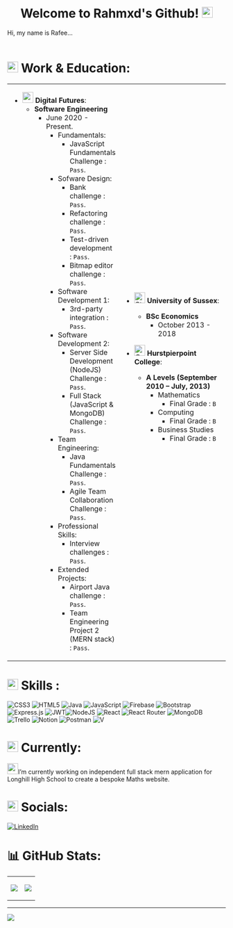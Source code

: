 <h1 align="center">
 Welcome to Rahmxd's Github! <img src="images/Hand.png" alt="hand" width="25" height="25" />
</h1>

Hi, my name is Rafee...<br>
<br>

# <img src="images/Technologist.png" alt= "computer" width="25" height="25" /> Work & Education:

<table>
<tr>
<td style="width:50%">

- <img src="images/Office.png" alt=" " width="25" height="25" /> **Digital Futures**:
  - **Software Engineering**
    - June 2020 - Present.
        - Fundamentals:
            - JavaScript Fundamentals Challenge  : `Pass`.
        - Sofware Design:
            - Bank challenge  : `Pass`.
            - Refactoring challenge  : `Pass`.
            - Test-driven development  : `Pass`.
            - Bitmap editor challenge  : `Pass`.
        - Software Development 1:
            - 3rd-party integration  : `Pass`.
        - Software Development 2:
            - Server Side Development (NodeJS) Challenge  : `Pass`.
            - Full Stack (JavaScript & MongoDB) Challenge  : `Pass`.
        - Team Engineering:
            - Java Fundamentals Challenge  : `Pass`.
            - Agile Team Collaboration Challenge  : `Pass`.
        - Professional Skills:
            - Interview challenges  : `Pass`.
        - Extended Projects:
            - Airport Java challenge  : `Pass`.
            - Team Engineering Project 2 (MERN stack) : `Pass`.
</td>
<td>

- <img src="images/Student.png" alt="Student" width="25" height="25" /> **University of Sussex**:
  - **BSc Economics**
    - October 2013 - 2018
        <br>

- <img src="images/Graduation.png" alt="Graduation Cap" width="25" height="25" /> **Hurstpierpoint College**:
  - **A Levels (September 2010 – July, 2013)**
    - Mathematics
        - Final Grade : `B`
    - Computing
        - Final Grade : `B`
    - Business Studies
        - Final Grade : `B`
<br>

</td>
</tr>
</table>


#  <img src="images/Rocket.png" alt="Rocket" width="25" height="25" /> Skills :

![CSS3](https://img.shields.io/badge/css3-%231572B6.svg?&logo=css3&logoColor=white) ![HTML5](https://img.shields.io/badge/html5-%23E34F26.svg?&logo=html5&logoColor=white) ![Java](https://img.shields.io/badge/java-%23ED8B00.svg?&logo=java&logoColor=white) ![JavaScript](https://img.shields.io/badge/javascript-%23323330.svg?&logo=javascript&logoColor=%23F7DF1E) ![Firebase](https://img.shields.io/badge/firebase-%23039BE5.svg?&logo=firebase) ![Bootstrap](https://img.shields.io/badge/bootstrap-%23563D7C.svg?&logo=bootstrap&logoColor=white) ![Express.js](https://img.shields.io/badge/express.js-%23404d59.svg?&logo=express&logoColor=%2361DAFB)  ![JWT](https://img.shields.io/badge/JWT-black?&logo=JSON%20web%20tokens)![NodeJS](https://img.shields.io/badge/node.js-6DA55F?&logo=node.js&logoColor=white) ![React](https://img.shields.io/badge/react-%2320232a.svg?&logo=react&logoColor=%2361DAFB) ![React Router](https://img.shields.io/badge/React_Router-CA4245?&logo=react-router&logoColor=white) ![MongoDB](https://img.shields.io/badge/MongoDB-%234ea94b.svg?&logo=mongodb&logoColor=white) ![Trello](https://img.shields.io/badge/Trello-%23026AA7.svg?&logo=Trello&logoColor=white) ![Notion](https://img.shields.io/badge/Notion-%23000000.svg?&logo=notion&logoColor=white) ![Postman](https://img.shields.io/badge/Postman-FF6C37?&logo=postman&logoColor=white) ![V](https://img.shields.io/badge/VS%20Code-FF6C37?&logo=visualstudio&logoColor=white)
<br>

# <img src="images/Eyes.png" alt="Eyes" width="25" height="25" /> Currently:

<img src="images/Technologist.png" alt="computer" width="25" height="25" />I’m currently working on independent full stack mern application for Longhill High School to create a bespoke Maths website.<br>

# <img src="images/Globe.png" alt="Eyes" width="25" height="25" /> Socials:

[![LinkedIn](https://img.shields.io/badge/LinkedIn-%230077B5.svg?logo=linkedin&logoColor=white)](http://www.linkedin.com/in/rafee-ahmed)

# 📊 GitHub Stats:



<table style="border:none" >
<tr style="border:none">
<td style="border:none">

![](https://github-readme-stats.vercel.app/api?username=Rahmxd&theme=onedark&hide_border=false&include_all_commits=true&count_private=true&show_icons=true)

</td>
<td>

![](https://github-readme-streak-stats.herokuapp.com/?user=Rahmxd&theme=onedark&hide_border=false)<br/>

</td>
</tr>

</table>


---
[![](https://visitcount.itsvg.in/api?id=Rahmxd&icon=2&color=4)](https://visitcount.itsvg.in)

